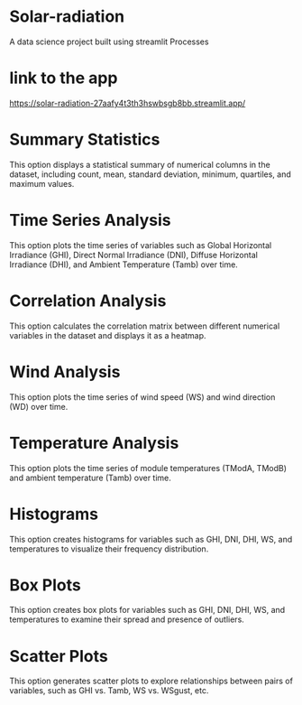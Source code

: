 # Solar-radiation
A data science project built using streamlit 
Processes
# link to the app
https://solar-radiation-27aafy4t3th3hswbsgb8bb.streamlit.app/
# Summary Statistics
This option displays a statistical summary of numerical columns in the dataset, including count, mean, standard deviation, minimum, quartiles, and maximum values.

# Time Series Analysis
This option plots the time series of variables such as Global Horizontal Irradiance (GHI), Direct Normal Irradiance (DNI), Diffuse Horizontal Irradiance (DHI), and Ambient Temperature (Tamb) over time.

# Correlation Analysis
This option calculates the correlation matrix between different numerical variables in the dataset and displays it as a heatmap.

# Wind Analysis
This option plots the time series of wind speed (WS) and wind direction (WD) over time.

# Temperature Analysis
This option plots the time series of module temperatures (TModA, TModB) and ambient temperature (Tamb) over time.

# Histograms
This option creates histograms for variables such as GHI, DNI, DHI, WS, and temperatures to visualize their frequency distribution.

# Box Plots
This option creates box plots for variables such as GHI, DNI, DHI, WS, and temperatures to examine their spread and presence of outliers.

# Scatter Plots
This option generates scatter plots to explore relationships between pairs of variables, such as GHI vs. Tamb, WS vs. WSgust, etc.

